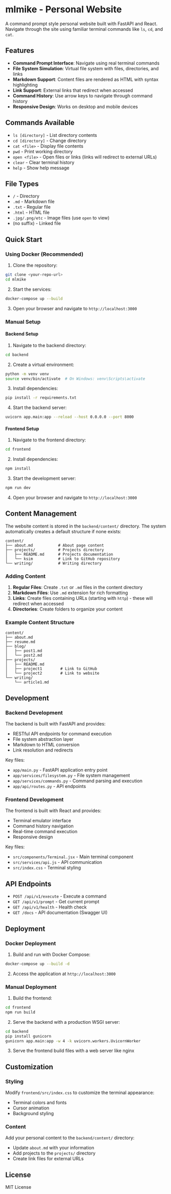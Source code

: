 # mlmike - Personal Website

A command prompt style personal website built with FastAPI and React. Navigate through the site using familiar terminal commands like `ls`, `cd`, and `cat`.

## Features

- **Command Prompt Interface**: Navigate using real terminal commands
- **File System Simulation**: Virtual file system with files, directories, and links
- **Markdown Support**: Content files are rendered as HTML with syntax highlighting
- **Link Support**: External links that redirect when accessed
- **Command History**: Use arrow keys to navigate through command history
- **Responsive Design**: Works on desktop and mobile devices

## Commands Available

- `ls [directory]` - List directory contents
- `cd [directory]` - Change directory
- `cat <file>` - Display file contents
- `pwd` - Print working directory
- `open <file>` - Open files or links (links will redirect to external URLs)
- `clear` - Clear terminal history
- `help` - Show help message

## File Types

- `/` - Directory
- `.md` - Markdown file
- `.txt` - Regular file
- `.html` - HTML file
- `.jpg/.png/etc` - Image files (use `open` to view)
- (no suffix) - Linked file

## Quick Start

### Using Docker (Recommended)

1. Clone the repository:
```bash
git clone <your-repo-url>
cd mlmike
```

2. Start the services:
```bash
docker-compose up --build
```

3. Open your browser and navigate to `http://localhost:3000`

### Manual Setup

#### Backend Setup

1. Navigate to the backend directory:
```bash
cd backend
```

2. Create a virtual environment:
```bash
python -m venv venv
source venv/bin/activate  # On Windows: venv\Scripts\activate
```

3. Install dependencies:
```bash
pip install -r requirements.txt
```

4. Start the backend server:
```bash
uvicorn app.main:app --reload --host 0.0.0.0 --port 8000
```

#### Frontend Setup

1. Navigate to the frontend directory:
```bash
cd frontend
```

2. Install dependencies:
```bash
npm install
```

3. Start the development server:
```bash
npm run dev
```

4. Open your browser and navigate to `http://localhost:3000`

## Content Management

The website content is stored in the `backend/content/` directory. The system automatically creates a default structure if none exists:

```
content/
├── about.md           # About page content
├── projects/          # Projects directory
│   ├── README.md      # Projects documentation
│   └── ksim           # Link to GitHub repository
└── writing/           # Writing directory
```

### Adding Content

1. **Regular Files**: Create `.txt` or `.md` files in the content directory
2. **Markdown Files**: Use `.md` extension for rich formatting
3. **Links**: Create files containing URLs (starting with `http`) - these will redirect when accessed
4. **Directories**: Create folders to organize your content

### Example Content Structure

```
content/
├── about.md
├── resume.md
├── blog/
│   ├── post1.md
│   └── post2.md
├── projects/
│   ├── README.md
│   ├── project1        # Link to GitHub
│   └── project2        # Link to website
└── writing/
    └── article1.md
```

## Development

### Backend Development

The backend is built with FastAPI and provides:

- RESTful API endpoints for command execution
- File system abstraction layer
- Markdown to HTML conversion
- Link resolution and redirects

Key files:
- `app/main.py` - FastAPI application entry point
- `app/services/filesystem.py` - File system management
- `app/services/commands.py` - Command parsing and execution
- `app/api/routes.py` - API endpoints

### Frontend Development

The frontend is built with React and provides:

- Terminal emulator interface
- Command history navigation
- Real-time command execution
- Responsive design

Key files:
- `src/components/Terminal.jsx` - Main terminal component
- `src/services/api.js` - API communication
- `src/index.css` - Terminal styling

## API Endpoints

- `POST /api/v1/execute` - Execute a command
- `GET /api/v1/prompt` - Get current prompt
- `GET /api/v1/health` - Health check
- `GET /docs` - API documentation (Swagger UI)

## Deployment

### Docker Deployment

1. Build and run with Docker Compose:
```bash
docker-compose up --build -d
```

2. Access the application at `http://localhost:3000`

### Manual Deployment

1. Build the frontend:
```bash
cd frontend
npm run build
```

2. Serve the backend with a production WSGI server:
```bash
cd backend
pip install gunicorn
gunicorn app.main:app -w 4 -k uvicorn.workers.UvicornWorker
```

3. Serve the frontend build files with a web server like nginx

## Customization

### Styling

Modify `frontend/src/index.css` to customize the terminal appearance:

- Terminal colors and fonts
- Cursor animation
- Background styling

### Content

Add your personal content to the `backend/content/` directory:

- Update `about.md` with your information
- Add projects to the `projects/` directory
- Create link files for external URLs

## License

MIT License 